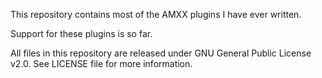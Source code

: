 This repository contains most of the AMXX plugins I have ever written.

Support for these plugins is so far.

All files in this repository are released under GNU General Public License v2.0. See LICENSE file for more information.

